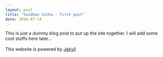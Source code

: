 ```yaml
---
layout: post
title: "Vaibhav Sinha - First post"
date: 2016-07-14
---
```


This is just a dummy blog post to put up the site together. I will add some cool stuffs here later...
<br><br>
This website is powered by [Jekyll](http://jekyllrb.com) 
